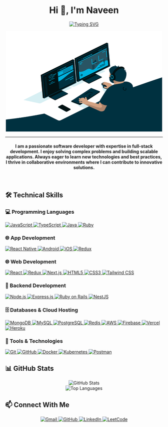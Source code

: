 <div align="center">
  <div>
  <h1>Hi 👋, I'm Naveen</h1>
  
  [![Typing SVG](https://readme-typing-svg.herokuapp.com?font=Fira+Code&weight=600&size=24&duration=3000&pause=1000&color=F73D93&center=true&width=500&lines=React+Native+Developer;Software+Engineer;Problem+Solver;Open+Source+Enthusiast)](https://git.io/typing-svg)
  
  <img src="./code.gif" width="500" height="320" alt="Coding Animation"/>
  </div>
</div>
<hr/>

<h4 align="center">I am a passionate software developer with expertise in full-stack development. I enjoy solving complex problems and building scalable applications. Always eager to learn new technologies and best practices, I thrive in collaborative environments where I can contribute to innovative solutions.</h4>

<br>

## 🛠️ Technical Skills

### 💻 Programming Languages

<p align="left"> 
  <a href="https://developer.mozilla.org/en-US/docs/Web/JavaScript" target="_blank">
    <img alt="JavaScript" src="https://img.shields.io/badge/JavaScript-F7DF1E?style=for-the-badge&logo=javascript&logoColor=black">
  </a>
  <a href="https://www.typescriptlang.org/" target="_blank">
    <img alt="TypeScript" src="https://img.shields.io/badge/TypeScript-007ACC?style=for-the-badge&logo=typescript&logoColor=white">
  </a>
  <a href="https://www.java.com/" target="_blank">
    <img alt="Java" src="https://img.shields.io/badge/Java-ED8B00?style=for-the-badge&logo=openjdk&logoColor=white">
  </a>
  <a href="https://www.ruby-lang.org/" target="_blank">
    <img alt="Ruby" src="https://img.shields.io/badge/Ruby-CC342D?style=for-the-badge&logo=ruby&logoColor=white">
  </a>
</p>

### 🌐 App Development

<p align="left">

  <a href="https://reactnative.dev/" target="_blank">
    <img alt="React Native" src="https://img.shields.io/badge/React_Native-20232A?style=for-the-badge&logo=react&logoColor=61DAFB">
  </a>
  <a href="https://developer.android.com/" target="_blank">
    <img alt="Android" src="https://img.shields.io/badge/Android-3DDC84?style=for-the-badge&logo=android&logoColor=white">
  </a>
  <a href="https://developer.apple.com/ios/" target="_blank">
    <img alt="iOS" src="https://img.shields.io/badge/iOS-000000?style=for-the-badge&logo=apple&logoColor=white">
  </a>
  <a href="https://redux.js.org" target="_blank">
    <img alt="Redux" src="https://img.shields.io/badge/Redux-593D88?style=for-the-badge&logo=redux&logoColor=white">
  </a>
</p>

### 🌐 Web Development

<p align="left">
  <a href="https://reactjs.org/" target="_blank">
    <img alt="React" src="https://img.shields.io/badge/React-20232A?style=for-the-badge&logo=react&logoColor=61DAFB">
  </a>
  <a href="https://redux.js.org" target="_blank">
    <img alt="Redux" src="https://img.shields.io/badge/Redux-593D88?style=for-the-badge&logo=redux&logoColor=white">
  </a>
  <a href="https://nextjs.org/" target="_blank">
    <img alt="Next.js" src="https://img.shields.io/badge/Next.js-000000?style=for-the-badge&logo=next.js&logoColor=white">
  </a>
  <a href="https://www.w3.org/html/" target="_blank">
    <img alt="HTML5" src="https://img.shields.io/badge/HTML5-E34F26?style=for-the-badge&logo=html5&logoColor=white">
  </a>
  <a href="https://www.w3schools.com/css/" target="_blank">
    <img alt="CSS3" src="https://img.shields.io/badge/CSS3-1572B6?style=for-the-badge&logo=css3&logoColor=white">
  </a>
  <a href="https://tailwindcss.com/" target="_blank">
    <img alt="Tailwind CSS" src="https://img.shields.io/badge/Tailwind_CSS-38B2AC?style=for-the-badge&logo=tailwind-css&logoColor=white">
  </a>
</p>

### 🧰 Backend Development

<p align="left">
  <a href="https://nodejs.org" target="_blank">
    <img alt="Node.js" src="https://img.shields.io/badge/Node.js-339933?style=for-the-badge&logo=nodedotjs&logoColor=white">
  </a>
  <a href="https://expressjs.com" target="_blank">
    <img alt="Express.js" src="https://img.shields.io/badge/Express.js-000000?style=for-the-badge&logo=express&logoColor=white">
  </a>
  <a href="https://rubyonrails.org/" target="_blank">
    <img alt="Ruby on Rails" src="https://img.shields.io/badge/Ruby_on_Rails-CC0000?style=for-the-badge&logo=ruby-on-rails&logoColor=white">
  </a>
  <a href="https://nestjs.com/" target="_blank">
    <img alt="NestJS" src="https://img.shields.io/badge/NestJS-E0234E?style=for-the-badge&logo=nestjs&logoColor=white">
  </a>
</p>

### 🗄️ Databases & Cloud Hosting

<p align="left">
  <a href="https://www.mongodb.com/" target="_blank">
    <img alt="MongoDB" src="https://img.shields.io/badge/MongoDB-4EA94B?style=for-the-badge&logo=mongodb&logoColor=white">
  </a>
  <a href="https://www.mysql.com/" target="_blank">
    <img alt="MySQL" src="https://img.shields.io/badge/MySQL-005C84?style=for-the-badge&logo=mysql&logoColor=white">
  </a>
  <a href="https://www.postgresql.org" target="_blank">
    <img alt="PostgreSQL" src="https://img.shields.io/badge/PostgreSQL-316192?style=for-the-badge&logo=postgresql&logoColor=white">
  </a>
  <a href="https://redis.io" target="_blank">
    <img alt="Redis" src="https://img.shields.io/badge/Redis-DC382D?style=for-the-badge&logo=redis&logoColor=white">
  </a>
  <a href="https://aws.amazon.com" target="_blank">
    <img alt="AWS" src="https://img.shields.io/badge/AWS-232F3E?style=for-the-badge&logo=amazon-aws&logoColor=white">
  </a>
  <a href="https://firebase.google.com/" target="_blank">
    <img alt="Firebase" src="https://img.shields.io/badge/Firebase-FFCA28?style=for-the-badge&logo=firebase&logoColor=black">
  </a>
  <a href="https://vercel.com" target="_blank">
    <img alt="Vercel" src="https://img.shields.io/badge/Vercel-000000?style=for-the-badge&logo=vercel&logoColor=white">
  </a>
  <a href="https://heroku.com" target="_blank">
    <img alt="Heroku" src="https://img.shields.io/badge/Heroku-430098?style=for-the-badge&logo=heroku&logoColor=white">
  </a>
</p>

### 🔧 Tools & Technologies

<p align="left">
  <a href="https://git-scm.com/" target="_blank">
    <img alt="Git" src="https://img.shields.io/badge/Git-F05032?style=for-the-badge&logo=git&logoColor=white">
  </a>
  <a href="https://github.com/" target="_blank">
    <img alt="GitHub" src="https://img.shields.io/badge/GitHub-100000?style=for-the-badge&logo=github&logoColor=white">
  </a>
  <a href="https://www.docker.com/" target="_blank">
    <img alt="Docker" src="https://img.shields.io/badge/Docker-2CA5E0?style=for-the-badge&logo=docker&logoColor=white">
  </a>
  <a href="https://kubernetes.io" target="_blank">
    <img alt="Kubernetes" src="https://img.shields.io/badge/Kubernetes-326CE5?style=for-the-badge&logo=kubernetes&logoColor=white">
  </a>
  <a href="https://postman.com" target="_blank">
    <img alt="Postman" src="https://img.shields.io/badge/Postman-FF6C37?style=for-the-badge&logo=postman&logoColor=white">
  </a>
</p>

<!-- ## 🌟 Featured Projects

<a href="https://github.com/nvnpanwar/project-name">
  <img align="center" src="https://github-readme-stats.vercel.app/api/pin/?username=nvnpanwar&repo=project-name&theme=radical" />
</a>
<a href="https://github.com/nvnpanwar/another-project">
  <img align="center" src="https://github-readme-stats.vercel.app/api/pin/?username=nvnpanwar&repo=another-project&theme=radical" />
</a> -->

## 📊 GitHub Stats
<p align="center">
  <img src="https://github-readme-stats.vercel.app/api?username=nvnpanwar&show_icons=true&show_icons=true&theme=radical&count_private=true&hide=issues" alt="GitHub Stats"  />
  <br/>
  <img src="https://github-readme-stats-sigma-five.vercel.app/api/top-langs/?username=nvnpanwar&layout=compact&theme=radical&langs_count=6" alt="Top Languages" />
</p>

## 📫 Connect With Me

<p align="center">
  <a href="mailto:nvnpanwar123@gmail.com">
    <img src="https://img.shields.io/badge/Gmail-D14836?style=for-the-badge&logo=gmail&logoColor=white" alt="Gmail"/>
  </a>
  <a href="https://github.com/nvnpanwar">
    <img src="https://img.shields.io/badge/GitHub-100000?style=for-the-badge&logo=github&logoColor=white" alt="GitHub"/>
  </a>
  <a href="https://www.linkedin.com/in/nvnpanwar/">
    <img src="https://img.shields.io/badge/LinkedIn-0077B5?style=for-the-badge&logo=linkedin&logoColor=white" alt="LinkedIn"/>
  </a>
  <a href="https://leetcode.com/u/nvnpanwar123/">
    <img src="https://img.shields.io/badge/LeetCode-FFA116?style=for-the-badge&logo=leetcode&logoColor=white" alt="LeetCode"/>
  </a>
</p>

